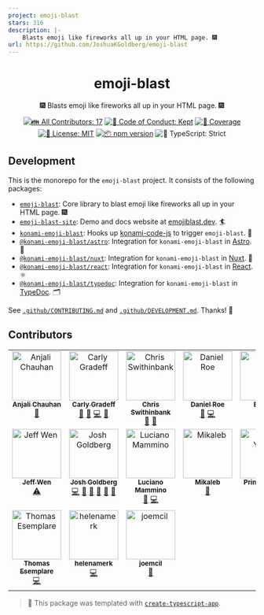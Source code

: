 ```yaml
---
project: emoji-blast
stars: 316
description: |-
    Blasts emoji like fireworks all up in your HTML page. 🎆
url: https://github.com/JoshuaKGoldberg/emoji-blast
---
```


<h1 align="center">emoji-blast</h1>

<p align="center">🎆 Blasts emoji like fireworks all up in your HTML page. 🎆</p>

<p align="center">
	<!-- prettier-ignore-start -->
	<!-- ALL-CONTRIBUTORS-BADGE:START - Do not remove or modify this section -->
	<a href="#contributors" target="_blank"><img alt="👪 All Contributors: 17" src="https://img.shields.io/badge/%F0%9F%91%AA_all_contributors-17-21bb42.svg" /></a>
<!-- ALL-CONTRIBUTORS-BADGE:END -->
	<!-- prettier-ignore-end -->
	<a href="https://github.com/JoshuaKGoldberg/emoji-blast/blob/main/.github/CODE_OF_CONDUCT.md" target="_blank"><img alt="🤝 Code of Conduct: Kept" src="https://img.shields.io/badge/%F0%9F%A4%9D_code_of_conduct-kept-21bb42" /></a>
	<a href="https://codecov.io/gh/JoshuaKGoldberg/emoji-blast" target="_blank"><img alt="🧪 Coverage" src="https://img.shields.io/codecov/c/github/JoshuaKGoldberg/emoji-blast?label=%F0%9F%A7%AA%20coverage" /></a>
	<a href="https://github.com/JoshuaKGoldberg/emoji-blast/blob/main/LICENSE.md" target="_blank"><img alt="📝 License: MIT" src="https://img.shields.io/badge/%F0%9F%93%9D_license-MIT-21bb42.svg"></a>
	<a href="http://npmjs.com/package/emoji-blast"><img alt="📦 npm version" src="https://img.shields.io/npm/v/emoji-blast?color=21bb42&label=%F0%9F%93%A6%20npm" /></a>
	<img alt="💪 TypeScript: Strict" src="https://img.shields.io/badge/%F0%9F%92%AA_typescript-strict-21bb42.svg" />
</p>

## Development

This is the monorepo for the `emoji-blast` project.
It consists of the following packages:

- [`emoji-blast`](./packages/emoji-blast/README.md): Core library to blast emoji like fireworks all up in your HTML page. 🎆
- [`emoji-blast-site`](./packages/emoji-blast-site/README.md): Demo and docs website at <a href="https://emojiblast.dev">emojiblast.dev</a>. 🏄
- [`konami-emoji-blast`](./packages/konami-emoji-blast/README.md): Hooks up <a href="https://github.com/Haeresis/konami-code-js">konami-code-js</a> to trigger `emoji-blast`. 🎇
- [`@konami-emoji-blast/astro`](./packages/konami-emoji-blast-astro/README.md): Integration for `konami-emoji-blast` in <a href="https://astro.build">Astro</a>. 🚀
- [`@konami-emoji-blast/nuxt`](./packages/konami-emoji-blast-nuxt/README.md): Integration for `konami-emoji-blast` in <a href="https:/nuxt.com">Nuxt</a>. 🗻
- [`@konami-emoji-blast/react`](./packages/konami-emoji-blast-react/README.md): Integration for `konami-emoji-blast` in <a href="https:/react.dev">React</a>. ⚛️
- [`@konami-emoji-blast/typedoc`](./packages/konami-emoji-blast-typedoc/README.md): Integration for `konami-emoji-blast` in <a href="https://typedoc.org">TypeDoc</a>. 🗂️

See [`.github/CONTRIBUTING.md`](./.github/CONTRIBUTING.md) and [`.github/DEVELOPMENT.md`](./.github/DEVELOPMENT.md).
Thanks! 💖

## Contributors

<!-- spellchecker: disable -->
<!-- ALL-CONTRIBUTORS-LIST:START - Do not remove or modify this section -->
<!-- prettier-ignore-start -->
<!-- markdownlint-disable -->
<table>
  <tbody>
    <tr>
      <td align="center" valign="top" width="14.28%"><a href="https://github.com/anjali1102"><img src="https://avatars.githubusercontent.com/u/56559378?v=4?s=100" width="100px;" alt="Anjali Chauhan"/><br /><sub><b>Anjali Chauhan</b></sub></a><br /><a href="https://github.com/JoshuaKGoldberg/emoji-blast/issues?q=author%3Aanjali1102" title="Bug reports">🐛</a></td>
      <td align="center" valign="top" width="14.28%"><a href="https://cgradeff.github.io/carly-gradeff/"><img src="https://avatars.githubusercontent.com/u/64032507?v=4?s=100" width="100px;" alt="Carly Gradeff"/><br /><sub><b>Carly Gradeff</b></sub></a><br /><a href="#design-cgradeff" title="Design">🎨</a> <a href="https://github.com/JoshuaKGoldberg/emoji-blast/issues?q=author%3Acgradeff" title="Bug reports">🐛</a> <a href="https://github.com/JoshuaKGoldberg/emoji-blast/commits?author=cgradeff" title="Code">💻</a> <a href="#ideas-cgradeff" title="Ideas, Planning, & Feedback">🤔</a></td>
      <td align="center" valign="top" width="14.28%"><a href="http://chrisswithinbank.net/"><img src="https://avatars.githubusercontent.com/u/357379?v=4?s=100" width="100px;" alt="Chris Swithinbank"/><br /><sub><b>Chris Swithinbank</b></sub></a><br /><a href="https://github.com/JoshuaKGoldberg/emoji-blast/commits?author=delucis" title="Documentation">📖</a> <a href="#ideas-delucis" title="Ideas, Planning, & Feedback">🤔</a></td>
      <td align="center" valign="top" width="14.28%"><a href="https://roe.dev"><img src="https://avatars.githubusercontent.com/u/28706372?v=4?s=100" width="100px;" alt="Daniel Roe"/><br /><sub><b>Daniel Roe</b></sub></a><br /><a href="#ideas-danielroe" title="Ideas, Planning, & Feedback">🤔</a> <a href="https://github.com/JoshuaKGoldberg/emoji-blast/commits?author=danielroe" title="Code">💻</a></td>
      <td align="center" valign="top" width="14.28%"><a href="https://github.com/r3ndo0"><img src="https://avatars.githubusercontent.com/u/74113480?v=4?s=100" width="100px;" alt="Eghbal"/><br /><sub><b>Eghbal</b></sub></a><br /><a href="https://github.com/JoshuaKGoldberg/emoji-blast/commits?author=r3ndo0" title="Code">💻</a></td>
      <td align="center" valign="top" width="14.28%"><a href="https://www.elian.codes"><img src="https://avatars.githubusercontent.com/u/15145918?v=4?s=100" width="100px;" alt="Elian"/><br /><sub><b>Elian</b></sub></a><br /><a href="https://github.com/JoshuaKGoldberg/emoji-blast/commits?author=eliancodes" title="Documentation">📖</a></td>
      <td align="center" valign="top" width="14.28%"><a href="https://github.com/ian-craig"><img src="https://avatars.githubusercontent.com/u/2031632?v=4?s=100" width="100px;" alt="Ian Craig"/><br /><sub><b>Ian Craig</b></sub></a><br /><a href="#ideas-ian-craig" title="Ideas, Planning, & Feedback">🤔</a></td>
    </tr>
    <tr>
      <td align="center" valign="top" width="14.28%"><a href="https://sinchang.me"><img src="https://avatars.githubusercontent.com/u/3297859?v=4?s=100" width="100px;" alt="Jeff Wen"/><br /><sub><b>Jeff Wen</b></sub></a><br /><a href="https://github.com/JoshuaKGoldberg/emoji-blast/commits?author=sinchang" title="Tests">⚠️</a></td>
      <td align="center" valign="top" width="14.28%"><a href="http://www.joshuakgoldberg.com"><img src="https://avatars.githubusercontent.com/u/3335181?v=4?s=100" width="100px;" alt="Josh Goldberg"/><br /><sub><b>Josh Goldberg</b></sub></a><br /><a href="https://github.com/JoshuaKGoldberg/emoji-blast/commits?author=JoshuaKGoldberg" title="Code">💻</a> <a href="#maintenance-JoshuaKGoldberg" title="Maintenance">🚧</a> <a href="https://github.com/JoshuaKGoldberg/emoji-blast/issues?q=author%3AJoshuaKGoldberg" title="Bug reports">🐛</a> <a href="#tool-JoshuaKGoldberg" title="Tools">🔧</a> <a href="#ideas-JoshuaKGoldberg" title="Ideas, Planning, & Feedback">🤔</a> <a href="https://github.com/JoshuaKGoldberg/emoji-blast/commits?author=JoshuaKGoldberg" title="Documentation">📖</a></td>
      <td align="center" valign="top" width="14.28%"><a href="https://loige.co"><img src="https://avatars.githubusercontent.com/u/205629?v=4?s=100" width="100px;" alt="Luciano Mammino"/><br /><sub><b>Luciano Mammino</b></sub></a><br /><a href="https://github.com/JoshuaKGoldberg/emoji-blast/commits?author=lmammino" title="Documentation">📖</a> <a href="https://github.com/JoshuaKGoldberg/emoji-blast/commits?author=lmammino" title="Code">💻</a></td>
      <td align="center" valign="top" width="14.28%"><a href="http://mikaleb.com"><img src="https://avatars.githubusercontent.com/u/71285085?v=4?s=100" width="100px;" alt="Mikaleb"/><br /><sub><b>Mikaleb</b></sub></a><br /><a href="https://github.com/JoshuaKGoldberg/emoji-blast/issues?q=author%3Amikaleb" title="Bug reports">🐛</a></td>
      <td align="center" valign="top" width="14.28%"><a href="https://github.com/Princeyadav05"><img src="https://avatars.githubusercontent.com/u/22894003?v=4?s=100" width="100px;" alt="Prince Yadav"/><br /><sub><b>Prince Yadav</b></sub></a><br /><a href="https://github.com/JoshuaKGoldberg/emoji-blast/commits?author=princeyadav05" title="Code">💻</a></td>
      <td align="center" valign="top" width="14.28%"><a href="https://www.racheldev.com/"><img src="https://avatars.githubusercontent.com/u/101299667?v=4?s=100" width="100px;" alt="Rachel Johnson"/><br /><sub><b>Rachel Johnson</b></sub></a><br /><a href="https://github.com/JoshuaKGoldberg/emoji-blast/commits?author=jrachelr" title="Code">💻</a></td>
      <td align="center" valign="top" width="14.28%"><a href="https://github.com/brawaru"><img src="https://avatars.githubusercontent.com/u/10401817?v=4?s=100" width="100px;" alt="Sasha Sorokin"/><br /><sub><b>Sasha Sorokin</b></sub></a><br /><a href="https://github.com/JoshuaKGoldberg/emoji-blast/issues?q=author%3Abrawaru" title="Bug reports">🐛</a> <a href="https://github.com/JoshuaKGoldberg/emoji-blast/commits?author=brawaru" title="Code">💻</a></td>
    </tr>
    <tr>
      <td align="center" valign="top" width="14.28%"><a href="https://github.com/Esemplaret1"><img src="https://avatars.githubusercontent.com/u/34987417?v=4?s=100" width="100px;" alt="Thomas Esemplare"/><br /><sub><b>Thomas Esemplare</b></sub></a><br /><a href="https://github.com/JoshuaKGoldberg/emoji-blast/commits?author=Esemplaret1" title="Code">💻</a></td>
      <td align="center" valign="top" width="14.28%"><a href="https://github.com/helenamerk"><img src="https://avatars.githubusercontent.com/u/7145275?v=4?s=100" width="100px;" alt="helenamerk"/><br /><sub><b>helenamerk</b></sub></a><br /><a href="https://github.com/JoshuaKGoldberg/emoji-blast/commits?author=helenamerk" title="Code">💻</a></td>
      <td align="center" valign="top" width="14.28%"><a href="https://github.com/joemcil"><img src="https://avatars.githubusercontent.com/u/126059816?v=4?s=100" width="100px;" alt="joemcil"/><br /><sub><b>joemcil</b></sub></a><br /><a href="https://github.com/JoshuaKGoldberg/emoji-blast/issues?q=author%3Ajoemcil" title="Bug reports">🐛</a></td>
    </tr>
  </tbody>
</table>

<!-- markdownlint-restore -->
<!-- prettier-ignore-end -->

<!-- ALL-CONTRIBUTORS-LIST:END -->
<!-- spellchecker: enable -->

> 💙 This package was templated with [`create-typescript-app`](https://github.com/JoshuaKGoldberg/create-typescript-app).

